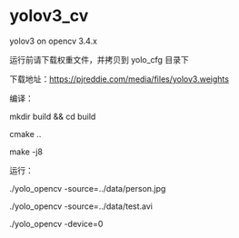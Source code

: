 # yolov3_cv
yolov3 on opencv 3.4.x

运行前请下载权重文件，并拷贝到 yolo_cfg 目录下

下载地址：https://pjreddie.com/media/files/yolov3.weights

编译：

mkdir build && cd build

cmake ..

make -j8

运行：

./yolo_opencv -source=../data/person.jpg      	

./yolo_opencv -source=../data/test.avi       		

./yolo_opencv -device=0                     	



